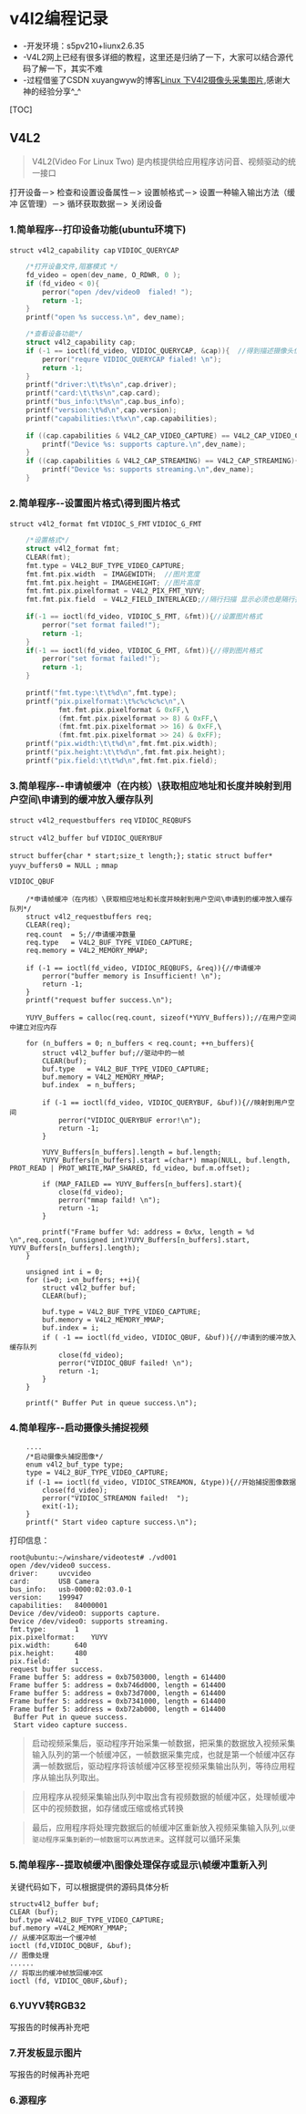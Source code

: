  v4l2编程记录
=====

* -开发环境：s5pv210+liunx2.6.35
* -V4L2网上已经有很多详细的教程，这里还是归纳了一下，大家可以结合源代码了解一下，其实不难
* -过程借鉴了CSDN xuyangwyw的博客[Linux 下V4l2摄像头采集图片](http://blog.csdn.net/xuyangwyw/article/details/40476653),感谢大神的经验分享^_^

[TOC]
## V4L2

 > V4L2(Video For Linux Two) 是内核提供给应用程序访问音、视频驱动的统一接口


打开设备－> 检查和设置设备属性－> 设置帧格式－> 设置一种输入输出方法（缓冲 区管理）－> 循环获取数据－> 关闭设备

### 1.简单程序--打印设备功能(ubuntu环境下) 
`struct v4l2_capability cap` `VIDIOC_QUERYCAP`

```c
    /*打开设备文件,阻塞模式 */
	fd_video = open(dev_name, O_RDWR, 0 );
	if (fd_video < 0){  
		perror("open /dev/video0  fialed! ");  
		return -1;  
	}  
	printf("open %s success.\n", dev_name);

	/*查看设备功能*/
	struct v4l2_capability cap;
    if (-1 == ioctl(fd_video, VIDIOC_QUERYCAP, &cap)){  //得到描述摄像头信息的结构体
        perror("requre VIDIOC_QUERYCAP fialed! \n");  
        return -1;  
    }  
    printf("driver:\t\t%s\n",cap.driver);  
    printf("card:\t\t%s\n",cap.card);  
    printf("bus_info:\t%s\n",cap.bus_info);  
    printf("version:\t%d\n",cap.version);  
    printf("capabilities:\t%x\n",cap.capabilities);  
              
    if ((cap.capabilities & V4L2_CAP_VIDEO_CAPTURE) == V4L2_CAP_VIDEO_CAPTURE){  
        printf("Device %s: supports capture.\n",dev_name);  
    }  
    if ((cap.capabilities & V4L2_CAP_STREAMING) == V4L2_CAP_STREAMING){  
        printf("Device %s: supports streaming.\n",dev_name);  
    }
```

### 2.简单程序--设置图片格式\得到图片格式
`struct v4l2_format fmt` `VIDIOC_S_FMT` `VIDIOC_G_FMT`
```c
 	/*设置格式*/
	struct v4l2_format fmt;
	CLEAR(fmt);
    fmt.type = V4L2_BUF_TYPE_VIDEO_CAPTURE;  
    fmt.fmt.pix.width  = IMAGEWIDTH;  //图片宽度
    fmt.fmt.pix.height = IMAGEHEIGHT; //图片高度 
    fmt.fmt.pix.pixelformat = V4L2_PIX_FMT_YUYV; 
    fmt.fmt.pix.field  = V4L2_FIELD_INTERLACED;//隔行扫描 显示必须也是隔行扫描 
	
    if(-1 == ioctl(fd_video, VIDIOC_S_FMT, &fmt)){//设置图片格式  
        perror("set format failed!");  
        return -1;  
    }  
    if(-1 == ioctl(fd_video, VIDIOC_G_FMT, &fmt)){//得到图片格式  
        perror("set format failed!");  
        return -1;  
    }  
  
    printf("fmt.type:\t\t%d\n",fmt.type);  
    printf("pix.pixelformat:\t%c%c%c%c\n",\
			fmt.fmt.pix.pixelformat & 0xFF,\
			(fmt.fmt.pix.pixelformat >> 8) & 0xFF,\
			(fmt.fmt.pix.pixelformat >> 16) & 0xFF,\
			(fmt.fmt.pix.pixelformat >> 24) & 0xFF);  
    printf("pix.width:\t\t%d\n",fmt.fmt.pix.width);  
    printf("pix.height:\t\t%d\n",fmt.fmt.pix.height);  
    printf("pix.field:\t\t%d\n",fmt.fmt.pix.field);
```

### 3.简单程序--申请帧缓冲（在内核）\获取相应地址和长度并映射到用户空间\申请到的缓冲放入缓存队列
`struct v4l2_requestbuffers req` `VIDIOC_REQBUFS`

`struct v4l2_buffer buf` `VIDIOC_QUERYBUF`

`struct buffer{char * start;size_t length;};` `static struct buffer* yuyv_buffers0 = NULL ;` `mmap`

`VIDIOC_QBUF`

```
	/*申请帧缓冲（在内核）\获取相应地址和长度并映射到用户空间\申请到的缓冲放入缓存队列*/
	struct v4l2_requestbuffers req;
	CLEAR(req);
	req.count  = 5;//申请缓冲数量
	req.type   = V4L2_BUF_TYPE_VIDEO_CAPTURE;
	req.memory = V4L2_MEMORY_MMAP;
	
	if (-1 == ioctl(fd_video, VIDIOC_REQBUFS, &req)){//申请缓冲
		perror("buffer memory is Insufficient! \n");
		return -1;
	}
	printf("request buffer success.\n");

	YUYV_Buffers = calloc(req.count, sizeof(*YUYV_Buffers));//在用户空间中建立对应内存 
	
	for (n_buffers = 0; n_buffers < req.count; ++n_buffers){
		struct v4l2_buffer buf;//驱动中的一帧
		CLEAR(buf);
		buf.type   = V4L2_BUF_TYPE_VIDEO_CAPTURE;
		buf.memory = V4L2_MEMORY_MMAP;
		buf.index  = n_buffers;

		if (-1 == ioctl(fd_video, VIDIOC_QUERYBUF, &buf)){//映射到用户空间
			perror("VIDIOC_QUERYBUF error!\n");
			return -1;
		}

		YUYV_Buffers[n_buffers].length = buf.length;
		YUYV_Buffers[n_buffers].start =(char*) mmap(NULL, buf.length, PROT_READ | PROT_WRITE,MAP_SHARED, fd_video, buf.m.offset);
		
		if (MAP_FAILED == YUYV_Buffers[n_buffers].start){
			close(fd_video);
			perror("mmap faild! \n");
			return -1;
		}

		printf("Frame buffer %d: address = 0x%x, length = %d \n",req.count, (unsigned int)YUYV_Buffers[n_buffers].start, YUYV_Buffers[n_buffers].length);
	}

	unsigned int i = 0;
	for (i=0; i<n_buffers; ++i){
		struct v4l2_buffer buf;
		CLEAR(buf);

		buf.type = V4L2_BUF_TYPE_VIDEO_CAPTURE;
		buf.memory = V4L2_MEMORY_MMAP;
		buf.index = i;
		if ( -1 == ioctl(fd_video, VIDIOC_QBUF, &buf)){//申请到的缓冲放入缓存队列
			close(fd_video);
			perror("VIDIOC_QBUF failed! \n");			
			return -1;
		}
	}
	
	printf(" Buffer Put in queue success.\n");
```


### 4.简单程序--启动摄像头捕捉视频

```
    ....
	/*启动摄像头捕捉图像*/
	enum v4l2_buf_type type;
	type = V4L2_BUF_TYPE_VIDEO_CAPTURE;
	if (-1 == ioctl(fd_video, VIDIOC_STREAMON, &type)){//开始捕捉图像数据
		close(fd_video);
		perror("VIDIOC_STREAMON failed!  ");
		exit(-1);
	}
	printf(" Start video capture success.\n");
```
打印信息：
```
root@ubuntu:~/winshare/videotest# ./vd001
open /dev/video0 success.
driver:		uvcvideo
card:		USB Camera
bus_info:	usb-0000:02:03.0-1
version:	199947
capabilities:	84000001
Device /dev/video0: supports capture.
Device /dev/video0: supports streaming.
fmt.type:		1
pix.pixelformat:	YUYV
pix.width:		640
pix.height:		480
pix.field:		1
request buffer success.
Frame buffer 5: address = 0xb7503000, length = 614400 
Frame buffer 5: address = 0xb746d000, length = 614400 
Frame buffer 5: address = 0xb73d7000, length = 614400 
Frame buffer 5: address = 0xb7341000, length = 614400 
Frame buffer 5: address = 0xb72ab000, length = 614400 
 Buffer Put in queue success.
 Start video capture success.
```

> 启动视频采集后，驱动程序开始采集一帧数据，把采集的数据放入视频采集输入队列的第一个帧缓冲区，一帧数据采集完成，也就是第一个帧缓冲区存满一帧数据后，驱动程序将该帧缓冲区移至视频采集输出队列，等待应用程序从输出队列取出。

> 应用程序从视频采集输出队列中取出含有视频数据的帧缓冲区，处理帧缓冲区中的视频数据，如存储或压缩或格式转换

> 最后，应用程序将处理完数据后的帧缓冲区重新放入视频采集输入队列,`以便驱动程序采集到新的一帧数据可以再放进来`。这样就可以循环采集


### 5.简单程序--提取帧缓冲\图像处理保存或显示\帧缓冲重新入列

关键代码如下，可以根据提供的源码具体分析
```
structv4l2_buffer buf;  
CLEAR (buf);  
buf.type =V4L2_BUF_TYPE_VIDEO_CAPTURE;  
buf.memory =V4L2_MEMORY_MMAP;  
// 从缓冲区取出一个缓冲帧  
ioctl (fd,VIDIOC_DQBUF, &buf);  
// 图像处理  
......  
// 将取出的缓冲帧放回缓冲区  
ioctl (fd, VIDIOC_QBUF,&buf); 
```

### 6.YUYV转RGB32

写报告的时候再补充吧

### 7.开发板显示图片

写报告的时候再补充吧

### 6.源程序




















